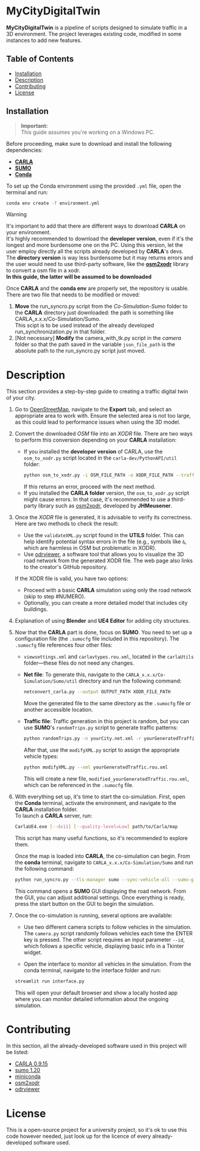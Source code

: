 # MyCityDigitalTwin

**MyCityDigitalTwin** is a pipeline of scripts designed to simulate traffic in a 3D environment. The project leverages existing code, modified in some instances to add new features.

## Table of Contents
- [Installation](#installation)
- [Description](#description)
- [Contributing](#contributing)
- [License](#license)

## Installation

> **Important:**  
> This guide assumes you're working on a Windows PC.

Before proceeding, make sure to download and install the following dependencies:

- [**CARLA**](https://carla.readthedocs.io/en/latest/download/)
- [**SUMO**](https://sumo.dlr.de/docs/Downloads.php)
- [**Conda**](https://docs.conda.io/projects/conda/en/latest/user-guide/install/index.html)

To set up the Conda environment using the provided `.yml` file, open the terminal and run:

```bash
conda env create -f environment.yml
```

> [!WARNING]
> It's important to add that there are different ways to download **CARLA** on your environment.<br/>
> It's highly recommended to download the **developer version**, even if it's the longest and more burdensome one on the PC. Using this version, let the user employ directly all the scripts already developed by **CARLA**'s devs. <br/>
> The **directory version** is way less burdensome but it may returns errors and the user would need to use third-party software, like the [**osm2xodr**](https://github.com/JHMeusener/osm2xodr) library to convert a osm file in a xodr.<br/>
> **In this guide, the latter will be assumed to be downloaded**

Once **CARLA** and the **conda env** are properly set, the repository is usable. There are two file that needs to be modified or moved:
1. **Move** the run_syncro.py script from the *Co-Simulation-Sumo* folder to the **CARLA** directory just downloaded: the path is something like CARLA_x.x.x/Co-Simulation/Sumo. <br/>
This scipt is to be used instead of the already developed run_synchronization.py in that folder.
2. [Not necessary] **Modify** the camera_with_tk.py script in the *camera* folder so that the path saved in the variable `json_file_path` is the absolute path to the run_syncro.py script just moved.

# Description

This section provides a step-by-step guide to creating a traffic digital twin of your city.

1. Go to [OpenStreetMap](https://www.openstreetmap.org/), navigate to the **Export** tab, and select an appropriate area to work with. Ensure the selected area is not too large, as this could lead to performance issues when using the 3D model.

2. Convert the downloaded *OSM* file into an *XODR* file. There are two ways to perform this conversion depending on your **CARLA** installation:
    - If you installed the **developer version** of CARLA, use the `osm_to_xodr.py` script located in the `carla-dev/PythonAPI/util` folder:
      ```bash
      python osm_to_xodr.py -i OSM_FILE_PATH -o XODR_FILE_PATH --traffic-lights --center-map
      ```
      If this returns an error, proceed with the next method.
    - If you installed the **CARLA folder** version, the `osm_to_xodr.py` script might cause errors. In that case, it's recommended to use a third-party library such as [osm2xodr](https://github.com/JHMeusener/osm2xodr), developed by **JHMeusener**.

3. Once the *XODR* file is generated, it is advisable to verify its correctness. Here are two methods to check the result:
    - Use the `validateXML.py` script found in the **UTILS** folder. This can help identify potential syntax errors in the file (e.g., symbols like `&`, which are harmless in OSM but problematic in XODR).
    - Use [odrviewer](https://odrviewer.io/), a software tool that allows you to visualize the 3D road network from the generated XODR file. The web page also links to the creator's GitHub repository.

   If the XODR file is valid, you have two options:
    - Proceed with a basic **CARLA** simulation using only the road network (skip to step #NUMERO).
    - Optionally, you can create a more detailed model that includes city buildings.

4. Explanation of using **Blender** and **UE4 Editor** for adding city structures.

5. Now that the **CARLA** part is done, focus on **SUMO**. You need to set up a configuration file (the `.sumocfg` file included in this repository). The `.sumocfg` file references four other files:
    - `viewsettings.xml` and `carlavtypes.rou.xml`, located in the `carlaUtils` folder—these files do not need any changes.
    - **Net file**: To generate this, navigate to the `CARLA_x.x.x/Co-Simulation/Sumo/util` directory and run the following command:
      ```bash
      netconvert_carla.py --output OUTPUT_PATH XODR_FILE_PATH
      ```
      Move the generated file to the same directory as the `.sumocfg` file or another accessible location.

    - **Traffic file**: Traffic generation in this project is random, but you can use **SUMO**'s `randomTrips.py` script to generate traffic patterns:
      ```bash
      python randomTrips.py -n yourCity.net.xml -r yourGeneratedTraffic.rou.xml --end N --insertion-density N
      ```
      After that, use the `modifyXML.py` script to assign the appropriate vehicle types:
      ```bash
      python modifyXML.py --xml yourGeneratedTraffic.rou.xml
      ```
      This will create a new file, `modified_yourGeneratedTraffic.rou.xml`, which can be referenced in the `.sumocfg` file.

6. With everything set up, it's time to start the co-simulation. First, open the **Conda** terminal, activate the environment, and navigate to the **CARLA** installation folder.  
   To launch a **CARLA** server, run:
   ```bash
   CarlaUE4.exe [--dx11] [--quality-level=Low] path/to/Carla/map
   ```
   This script has many useful functions, so it's recommended to explore them.

   Once the map is loaded into **CARLA**, the co-simulation can begin. From the **conda** terminal, navigate to `CARLA_x.x.x/Co-Simulation/Sumo` and run the following command:

    ```bash
    python run_syncro.py --tls-manager sumo --sync-vehicle-all --sumo-gui --debug "path/to/file.sumocfg"
    ```
    This command opens a **SUMO** GUI displaying the road network. From the GUI, you can adjust additional settings. Once everything is ready, press the start button on the GUI to begin the simulation.

7. Once the co-simulation is running, several options are available:
    
    - Use two different camera scripts to follow vehicles in the simulation. The `camera.py` script randomly follows vehicles each time the ENTER key is pressed. The other script requires an input parameter `--id`, which follows a specific vehicle,             displaying basic info in a Tkinter widget.
    
    - Open the interface to monitor all vehicles in the simulation. From the conda terminal, navigate to the interface folder and run:
    
    ```bash
    streamlit run interface.py
    ```
    This will open your default browser and show a locally hosted app where you can monitor detailed information about the ongoing simulation.


# Contributing
In this section, all the already-developed software used in this project will be listed:
- [CARLA 0.9.15](https://carla.org/2023/11/10/release-0.9.15/)
- [sumo 1.20](https://sumo.dlr.de/docs/Downloads.php)
- [miniconda](https://docs.anaconda.com/miniconda/)
- [osm2xodr](https://github.com/JHMeusener/osm2xodr)
- [odrviewer](https://odrviewer.io/)


# License
This is a open-source project for a university project, so it's ok to use this code however needed, just look up for the licence of every already-developed software used.
    
     
                  
     
     
      
      
   
   
      
   






